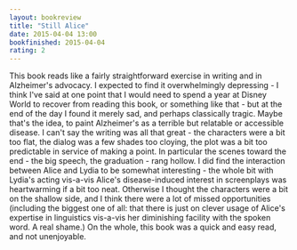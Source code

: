 ```yaml
---
layout: bookreview
title: "Still Alice"
date: 2015-04-04 13:00
bookfinished: 2015-04-04
rating: 2
---
```


This book reads like a fairly straightforward exercise in writing and in Alzheimer's advocacy. I expected to find it overwhelmingly depressing - I think I've said at one point that I would need to spend a year at Disney World to recover from reading this book, or something like that - but at the end of the day I found it merely sad, and perhaps classically tragic. Maybe that's the idea, to paint Alzheimer's as a terrible but relatable or accessible disease.  I can't say the writing was all that great - the characters were a bit too flat, the dialog was a few shades too cloying, the plot was a bit too predictable in service of making a point.  In particular the scenes toward the end - the big speech, the graduation - rang hollow.  I did find the interaction between Alice and Lydia to be somewhat interesting - the whole bit with Lydia's acting vis-a-vis Alice's disease-induced interest in screenplays was heartwarming if a bit too neat.  Otherwise I thought the characters were a bit on the shallow side, and I think there were a lot of missed opportunities (including the biggest one of all: that there is just on clever usage of Alice's expertise in linguistics vis-a-vis her diminishing facility with the spoken word.  A real shame.) On the whole, this book was a quick and easy read, and not unenjoyable.